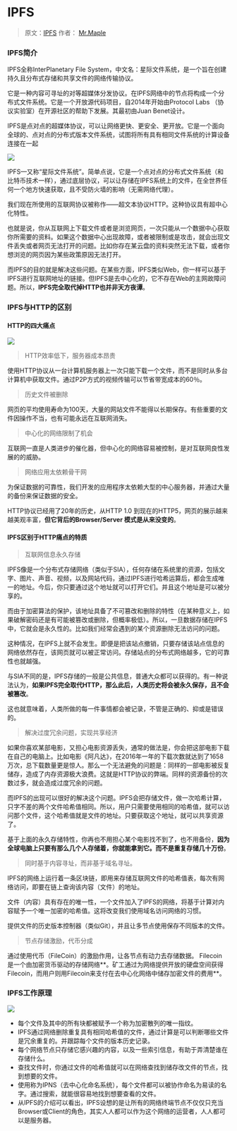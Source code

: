 # IPFS

> 原文：[IPFS](https://ipfs.io/ipfs/QmV5ZVQxXURKPDcVDW8WjpLCiQYvNzg173XcB6rYFevoXm/#!index.md) 作者： [Mr.Maple](https://github.com/daijiale)

### IPFS简介

IPFS全称InterPlanetary File System，中文名：星际文件系统，是一个旨在创建持久且分布式存储和共享文件的网络传输协议。

它是一种内容可寻址的对等超媒体分发协议。在IPFS网络中的节点将构成一个分布式文件系统。它是一个开放源代码项目，自2014年开始由Protocol Labs （协议实验室）在开源社区的帮助下发展。其最初由Juan Benet设计。

IPFS是点对点的超媒体协议，可以让网络更快、更安全、更开放。它是一个面向全球的、点对点的分布式版本文件系统，试图将所有具有相同文件系统的计算设备连接在一起

![](https://raw.githubusercontent.com/loremwalker/fq-book/master/docs/images/ipfs_io.png)

IPFS—又称“星际文件系统”。简单点说，它是一个点对点的分布式文件系统（和比特币技术一样），通过底层协议，可以让存储在IPFS系统上的文件，在全世界任何一个地方快速获取，且不受防火墙的影响（无需网络代理）。

我们现在所使用的互联网协议被称作——超文本协议HTTP。这种协议具有超中心化特性。

也就是说，你从互联网上下载文件或者是浏览网页，一次只能从一个数据中心获取你所需要的资料。如果这个数据中心出现故障，或者被限制或是攻击，就会出现文件丢失或者网页无法打开的问题。比如你存在某云盘的资料突然无法下载，或者你想浏览的网页因为某些政策原因无法打开。

而IPFS的目的就是解决这些问题。在某些方面，IPFS类似Web，你一样可以基于IPFS进行互联网地址的链接。但IPFS是去中心化的，它不存在Web的主网故障问题。所以，**IPFS完全取代掉HTTP也并非天方夜谭**。

### IPFS与HTTP的区别

#### HTTP的四大痛点

![](https://raw.githubusercontent.com/loremwalker/fq-book/master/docs/images/ipfs-is-the-distributed-web.png)

> HTTP效率低下，服务器成本昂贵

使用HTTP协议从一台计算机服务器上一次只能下载一个文件，而不是同时从多台计算机中获取文件。通过P2P方式的视频传输可以节省带宽成本的60％。

> 历史文件被删除

网页的平均使用寿命为100天，大量的网站文件不能得以长期保存。有些重要的文件因操作不当，也有可能永远在互联网消失。

> 中心化的网络限制了机会

互联网一直是人类进步的催化器，但中心化的网络容易被控制，是对互联网良性发展的的威胁。

> 网络应用太依赖骨干网

为保证数据的可靠性，我们开发的应用程序太依赖大型的中心服务器，并通过大量的备份来保证数据的安全。

HTTP协议已经用了20年的历史，从HTTP 1.0 到现在的HTTP5，网页的展示越来越美观丰富，**但它背后的Browser/Server 模式是从来没变的**。

#### IPFS区别于HTTP痛点的特质

> 互联网信息永久存储

IPFS像是一个分布式存储网络（类似于SIA），任何存储在系统里的资源，包括文字、图片、声音、视频，以及网站代码，通过IPFS进行哈希运算后，都会生成唯一的地址。今后，你只要通过这个地址就可以打开它们。并且这个地址是可以被分享的。

而由于加密算法的保护，该地址具备了不可篡改和删除的特性（在某种意义上，如果破解密码还是有可能被篡改或删除，但概率极低）。所以，一旦数据存储在IPFS中，它就会是永久性的。比如我们经常会遇到的某个资源删除无法访问的问题。

这种情况，在IPFS上就不会发生。即便是把该站点撤销，只要存储该站点信息的网络依然存在，该网页就可以被正常访问。存储站点的分布式网络越多，它的可靠性也就越强。

与SIA不同的是，IPFS存储的一般是公共信息，普通大众都可以获得的。有一种说法认为，**如果IPFS完全取代HTTP，那么此后，人类历史将会被永久保存，且不会被篡改**。

这也就意味着，人类所做的每一件事情都会被记录，不管是正确的、抑或是错误的。

> 解决过度冗余问题，实现共享经济

如果你喜欢某部电影，又担心电影资源丢失，通常的做法是，你会把这部电影下载在自己的电脑上。比如电影《阿凡达》，在2016年一年的下载次数就达到了1658万次，总下载数量更是惊人。那么一个无法避免的问题是：同样的一部电影被反复储存，造成了内存资源极大浪费。这就是HTTP协议的弊端。同样的资源备份的次数过多，就会造成过度冗余的问题。

而IPFS的出现可以很好的解决这个问题。IPFS会把存储文件，做一次哈希计算，只字不差的两个文件哈希值相同。所以，用户只需要使用相同的哈希值，就可以访问那个文件，这个哈希值就是文件的地址。只要获取这个地址，就可以共享资源了。

基于上面的永久存储特性，你再也不用担心某个电影找不到了，也不用备份，**因为全球电脑上只要有那么几个人存储着，你就能拿到它。而不是重复存储几十万份**。

> 同时基于内容寻址，而非基于域名寻址。

IPFS的网络上运行着一条区块链，即用来存储互联网文件的哈希值表，每次有网络访问，即要在链上查询该内容（文件）的地址。

文件（内容）具有存在的唯一性，一个文件加入了IPFS的网络，将基于计算对内容赋予一个唯一加密的哈希值。这将改变我们使用域名访问网络的习惯。

提供文件的历史版本控制器（类似Git），并且让多节点使用保存不同版本的文件。

> 节点存储激励，代币分成

通过使用代币（FileCoin）的激励作用，让各节点有动力去存储数据。 Filecoin 是一个由加密货币驱动的存储网络**。矿工通过为网络提供开放的硬盘空间获得Filecoin，而用户则用Filecoin来支付在去中心化网络中储存加密文件的费用**。

### IPFS工作原理

![](https://raw.githubusercontent.com/loremwalker/fq-book/master/docs/images/ipfswork.jpg)

* 每个文件及其中的所有块都被赋予一个称为加密散列的唯一指纹。
* IPFS通过网络删除重复具有相同哈希值的文件，通过计算是可以判断哪些文件是冗余重复的。并跟踪每个文件的版本历史记录。
* 每个网络节点只存储它感兴趣的内容，以及一些索引信息，有助于弄清楚谁在存储什么。
* 查找文件时，你通过文件的哈希值就可以在网络查找到储存改文件的节点，找到想要的文件。
* 使用称为IPNS（去中心化命名系统），每个文件都可以被协作命名为易读的名字。通过搜索，就能很容易地找到想要查看的文件。
* 从IPFS的介绍可以看出，IPFS设想的是让所有的网络终端节点不仅仅只充当Browser或Client的角色，其实人人都可以作为这个网络的运营者，人人都可以是服务器。

